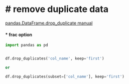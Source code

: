# &#35; remove duplicate data
[pandas.DataFrame.drop_duplicate manual](https://pandas.pydata.org/docs/reference/api/pandas.DataFrame.drop_duplicates.html)

#### &#42; frac option
```python
import pandas as pd


df.drop_duplicates('col_name', keep='first')

or

df.drop_duplicates(subset=['col_name'], keep='first')

```
